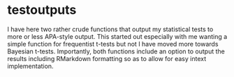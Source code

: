 # testoutputs
I have here two rather crude functions that output my statistical tests to more or less APA-style output. This started out especially with me wanting a simple function for frequentist t-tests but not I have moved more towards Bayesian t-tests. Importantly, both functions include an option to output the results including RMarkdown formatting so as to allow for easy intext implementation.

